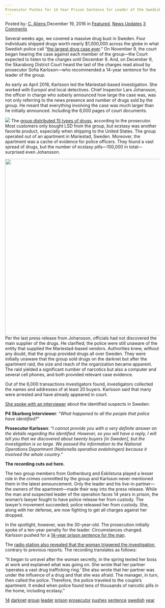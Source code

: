 ```yaml
---
Prosecutor Pushes for 14 Year Prison Sentence for Leader of the Swedish Darknet Group
---
```

<article class="post-listing post-17017 post type-post status-publish format-standard has-post-thumbnail hentry  tag-1945 tag-darknet tag-group tag-leader tag-prison tag-prosecutor tag-pushes tag-sentence tag-swedish tag-year">
    <div class="post-inner">
        <span>Posted by: <a href="https://www.deepdotweb.com/author/caliens/" title="">C. Aliens </a></span>
    <span>December 19, 2016</span>
    <span>in <a href="https://www.deepdotweb.com/category/deepdot-news/" rel="category tag">Featured</a>, <a href="https://www.deepdotweb.com/category/news-updates/" rel="category tag">News Updates</a></span>
    <span><a href="https://www.deepdotweb.com/2016/12/19/prosecutor-pushes-14-year-prison-sentence-leader-swedish-darknet-group/#comments">3 Comments</a></span>
    </p>
    <div class="clear"></div>
    <div class="entry">
    <p>Several weeks ago, we covered a massive drug bust in Sweden. Four individuals shipped drugs worth nearly $1,000,000 across the globe in what Swedish police call “<a href="https://www.deepdotweb.com/2016/12/08/chief-police-calls-darknet-drug-bust-one-largest-ever-sweden/">the largest drug case ever</a>.” On November 9, the court began hearing the case against each member of the group—the Court expected to listen to the charges until December 9. And, on December 9, the Skaraborg District Court heard the last of the charges read aloud by prosecutor Sofia Karlsson—who recommended a 14-year sentence for the leader of the group.</p>
    <p>As early as April 2016, Karlsson led the Mariestad-based investigation. She worked with Europol and local detectives. Chief Inspector Lars Johansson, the officer in charge who soberly announced how large the case was, was not only referring to the news presence and number of drugs sold by the group. He meant that everything involving the case was much larger than he initially announced. Including the 6,000 pages of court documents.</p>
    <p><img class="wp-image-17025 aligncenter" src="/imgs/2016/12/word-image-26.jpeg" srcset="/imgs/2016/12/word-image-26.jpeg 612w, /imgs/2016/12/word-image-26-300x169.jpeg 300w" sizes="(max-width: 612px) 100vw, 612px"/> The <a href="https://www.deepdotweb.com/2016/11/25/swedish-police-bust-group-four-darknet-vendors-find-100k-ecstasy-pills-raid/">group distributed 15 types of drugs</a>, according to the prosecutor. Most customers only bought LSD from the group, but ecstasy was another favorite product, especially when shipping to the United States. The group operated out of an apartment in Mariestad, Sweden. Moreover, the apartment was a cache of evidence for police officers. They found a vast spread of drugs, but the number of ecstasy pills—100,000 in total—surprised even Johansson.</p>
    <p><img class="wp-image-17026 aligncenter" src="/imgs/2016/12/word-image-27.jpeg" width="863" height="575" srcset="/imgs/2016/12/word-image-27.jpeg 1024w, /imgs/2016/12/word-image-27-300x200.jpeg 300w" sizes="(max-width: 863px) 100vw, 863px"/> Per the last press release from Johansson, officials had not discovered the main supplier of the drugs. He clarified; the police were still unaware of the entity that supplied the Mariestad-based vendors. Authorities knew, without any doubt, that the group provided drugs all over Sweden. They were initially unaware that the group sold drugs on the darknet but after the apartment raid, the size and reach of the organization became apparent. The raid yielded a significant number of narcotics but also a computer and several cell phones, and both provided relevant case evidence.</p>
    <p>Out of the 6,000 transactions investigators found, investigators collected the names and addresses of at least 20 buyers. Karlsson said that many were arrested and have already appeared in court.</p>
    <p><a href="https://lyssna-cdn.sr.se/isidor/ereg/sr_skaraborg/2016/12/33_aklagare_kraver_maxstraff_30b5355_a96.m4a">She spoke with an interviewer</a> about the identified suspects in Sweden:</p>
    <p><strong>P4 Skarborg Interviewer</strong>: “<em>What happened to all the people that police have identified?</em>”</p>
    <p><strong>Prosecutor Karlsson</strong>: <em>“I cannot provide you with a very definite answer on the details regarding the identified. However, so you will have a reply, I will tell you that we discovered about twenty buyers [in Sweden], but the investigation is so large. We passed the information to the National Operations Department (Nationella operativa avdelningen) because it involved the whole country.</em>”</p>
    <p><strong>The recording cuts out here.</strong></p>
    <p>The two group members from Gothenburg and Eskilstuna played a lesser role in the crimes committed by the group and Karlsson never mentioned them in the latest announcement. Only the leader and his live-in partner—the owners of the apartment—made their way into the press release. While the man and suspected leader of the operation faces 14 years in prison, the woman’s lawyer fought to have police release her from custody. The lawyer’s movement succeeded; police released her from custody. She, along with her defense, are now fighting to get all charges against her dropped.</p>
    <p>In the spotlight, however, was the 30-year-old. The prosecution initially spoke of a ten-year penalty for the leader. Circumstances changed. Karlsson pushed for a <a href="http://ekuriren.se/nyheter/eskilstuna/1.4592974-aklagaren-yrkar-pa-maxstraff-for-knarkatalad-eskilstunabo">14-year prison sentence for the man</a>.</p>
    <p>The <a href="http://sverigesradio.se/embed/publication/6576223">radio station also revealed that the woman triggered the investigation</a>, contrary to previous reports. The recording translates as follows:</p>
    <p>“It began to unravel after the woman secretly, in the spring texted her boss at work and explained what was going on. She wrote that her partner ‘operates a vast drug trafficking ring.’ She also wrote that her partner was under the influence of a drug and that she was afraid. The manager, in turn, then called the police. Therefore, the police traveled to the couple&#8217;s apartment. It ended when police found tens of thousands of narcotic pills in the home, including ecstasy.”</p>
    </div>
    <a href="https://www.deepdotweb.com/tag/14/" rel="tag">14</a> <a href="https://www.deepdotweb.com/tag/darknet/" rel="tag">darknet</a> <a href="https://www.deepdotweb.com/tag/group/" rel="tag">group</a> <a href="https://www.deepdotweb.com/tag/leader/" rel="tag">leader</a> <a href="https://www.deepdotweb.com/tag/prison/" rel="tag">prison</a> <a href="https://www.deepdotweb.com/tag/prosecutor/" rel="tag">prosecutor</a> <a href="https://www.deepdotweb.com/tag/pushes/" rel="tag">pushes</a> <a href="https://www.deepdotweb.com/tag/sentence/" rel="tag">sentence</a> <a href="https://www.deepdotweb.com/tag/swedish/" rel="tag">swedish</a> <a href="https://www.deepdotweb.com/tag/year/" rel="tag">year</a></span> <span style="display:none" class="updated">2016-12-19</span>
    <div style="display:none" class="vcard author" itemprop="author" itemscope itemtype="http://schema.org/Person"><strong class="fn" itemprop="name"><a href="https://www.deepdotweb.com/author/caliens/" title="Posts by C. Aliens" rel="author">C. Aliens</a></strong></div>
    </div>
</article>

